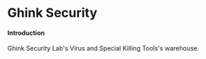 # Ghink Security

#### Introduction
Ghink Security Lab's Virus and Special Killing Tools's warehouse.
